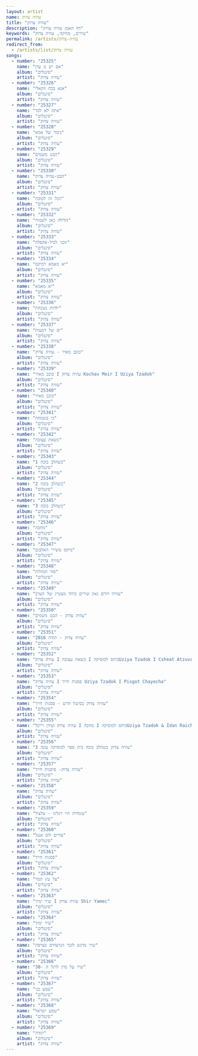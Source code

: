 ```yaml
---
layout: artist
name: עוזיה צדוק
title: "עוזיה צדוק"
description: "דף האמן עוזיה צדוק"
keywords: "שירים, מוזיקה, עוזיה צדוק"
permalink: /artists/עוזיה-צדוק
redirect_from:
  - /artists/list/עוזיה צדוק
songs:
  - number: "25325"
    name: "אם יש גן עדן"
    album: "סינגלים"
    artist: "עוזיה צדוק"
  - number: "25326"
    name: "אנא בכח ווקאלי"
    album: "סינגלים"
    artist: "עוזיה צדוק"
  - number: "25327"
    name: "אתה לא לבד"
    album: "סינגלים"
    artist: "עוזיה צדוק"
  - number: "25328"
    name: "גיבור של אמא"
    album: "סינגלים"
    artist: "עוזיה צדוק"
  - number: "25329"
    name: "הבט משמים"
    album: "סינגלים"
    artist: "עוזיה צדוק"
  - number: "25330"
    name: "הבט-עוזיה צדוק"
    album: "סינגלים"
    artist: "עוזיה צדוק"
  - number: "25331"
    name: "הכל זה לטובה"
    album: "סינגלים"
    artist: "עוזיה צדוק"
  - number: "25332"
    name: "הלילה כאן לשמוח"
    album: "סינגלים"
    artist: "עוזיה צדוק"
  - number: "25333"
    name: "וזכני לגדל-אקפלה"
    album: "סינגלים"
    artist: "עוזיה צדוק"
  - number: "25334"
    name: "יא מאמא רמיקס"
    album: "סינגלים"
    artist: "עוזיה צדוק"
  - number: "25335"
    name: "יא מאמא"
    album: "סינגלים"
    artist: "עוזיה צדוק"
  - number: "25336"
    name: "ילדות נשכחת"
    album: "סינגלים"
    artist: "עוזיה צדוק"
  - number: "25337"
    name: "ים של דמעות"
    album: "סינגלים"
    artist: "עוזיה צדוק"
  - number: "25338"
    name: "כוכב מאיר - עוזיה צדוק"
    album: "סינגלים"
    artist: "עוזיה צדוק"
  - number: "25339"
    name: "כוכב מאיר I עוזיה צדוק Kochav Meir I Uziya Tzadok"
    album: "סינגלים"
    artist: "עוזיה צדוק"
  - number: "25340"
    name: "כוכב מאיר"
    album: "סינגלים"
    artist: "עוזיה צדוק"
  - number: "25341"
    name: "כי בשמחה"
    album: "סינגלים"
    artist: "עוזיה צדוק"
  - number: "25342"
    name: "כשאת עצובה"
    album: "סינגלים"
    artist: "עוזיה צדוק"
  - number: "25343"
    name: "כשהלב בוכה 1"
    album: "סינגלים"
    artist: "עוזיה צדוק"
  - number: "25344"
    name: "כשהלב בוכה 2"
    album: "סינגלים"
    artist: "עוזיה צדוק"
  - number: "25345"
    name: "כשהלב בוכה 3"
    album: "סינגלים"
    artist: "עוזיה צדוק"
  - number: "25346"
    name: "מחכה"
    album: "סינגלים"
    artist: "עוזיה צדוק"
  - number: "25347"
    name: "מיקס משירי האלבום"
    album: "סינגלים"
    artist: "עוזיה צדוק"
  - number: "25348"
    name: "סוד המזלות"
    album: "סינגלים"
    artist: "עוזיה צדוק"
  - number: "25349"
    name: "עוזיה ויורם גאון שירים ביחד מצטיין של הערב"
    album: "סינגלים"
    artist: "עוזיה צדוק"
  - number: "25350"
    name: "עוזיה צדוק - הבט משמים"
    album: "סינגלים"
    artist: "עוזיה צדוק"
  - number: "25351"
    name: "עוזיה צדוק - תודה 2016"
    album: "סינגלים"
    artist: "עוזיה צדוק"
  - number: "25352"
    name: "עוזיה צדוק I כשאת עצובה I ביהס למוסיקהUziya Tzadok I Csheat Atzuva"
    album: "סינגלים"
    artist: "עוזיה צדוק"
  - number: "25353"
    name: "עוזיה צדוק I פסגות חייך Uziya Tzadok I Pisgot Chayecha"
    album: "סינגלים"
    artist: "עוזיה צדוק"
  - number: "25354"
    name: "עוזיה צדוק בסינגל חדש - פסגות חייך"
    album: "סינגלים"
    artist: "עוזיה צדוק"
  - number: "25355"
    name: "עוזיה צדוק ועידן רייכל I מחכה I ביהס למוסיקהUziya Tzadok & Idan Raichel I Mechake"
    album: "סינגלים"
    artist: "עוזיה צדוק"
  - number: "25356"
    name: "עוזיה צדוק כשהלב בוכה בית ספר למוסיקה עונה 3"
    album: "סינגלים"
    artist: "עוזיה צדוק"
  - number: "25357"
    name: "עוזיה צדוק- פיסגות חייך"
    album: "סינגלים"
    artist: "עוזיה צדוק"
  - number: "25358"
    name: "עוזיה צדוק"
    album: "סינגלים"
    artist: "עוזיה צדוק"
  - number: "25359"
    name: "עומדות היו רגלינו - צלצול"
    album: "סינגלים"
    artist: "עוזיה צדוק"
  - number: "25360"
    name: "פורים לוס אנגל"
    album: "סינגלים"
    artist: "עוזיה צדוק"
  - number: "25361"
    name: "פסגות חייך"
    album: "סינגלים"
    artist: "עוזיה צדוק"
  - number: "25362"
    name: "צל עץ תמר"
    album: "סינגלים"
    artist: "עוזיה צדוק"
  - number: "25363"
    name: "שיר ימיך I עוזיה צדוק Shir Yamec"
    album: "סינגלים"
    artist: "עוזיה צדוק"
  - number: "25364"
    name: "שיר ימיך"
    album: "סינגלים"
    artist: "עוזיה צדוק"
  - number: "25365"
    name: "שיר מרגש לזכר הנרצחים בצרפת"
    album: "סינגלים"
    artist: "עוזיה צדוק"
  - number: "25366"
    name: "שיר על מרן לרגל ה -30"
    album: "סינגלים"
    artist: "עוזיה צדוק"
  - number: "25367"
    name: "שמע בני"
    album: "סינגלים"
    artist: "עוזיה צדוק"
  - number: "25368"
    name: "שמע ישראל"
    album: "סינגלים"
    artist: "עוזיה צדוק"
  - number: "25369"
    name: "תודה"
    album: "סינגלים"
    artist: "עוזיה צדוק"
---
```

